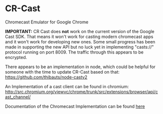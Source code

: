 CR-Cast
=======

Chromecast Emulator for Google Chrome

**IMPORTANT:** CR Cast does **not** work on the current version of the Google Cast SDK. That means it won't work for casting modern chromecast apps and it won't work for developing new ones. Some small progress has been made in supporting the new API but no luck yet in implementing "casts://" protocol running on port 8009. The traffic through this appears to be encrypted.

There appears to be an implementation in node, which could be helpful for someone with the time to update CR-Cast based on that: https://github.com/thibauts/node-castv2

An Implementation of a cast client can be found in chromium:
http://src.chromium.org/viewvc/chrome/trunk/src/extensions/browser/api/cast_channel/

Documentation of the Chromecast Implementation can be found [here](https://github.com/jloutsenhizer/CR-Cast/wiki/Chromecast-Implementation-Documentation-WIP)
